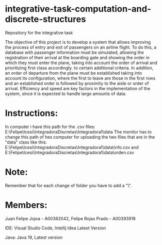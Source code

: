 # integrative-task-computation-and-discrete-structures
Repository for the integrative task

The objective of this project is to develop a system that allows improving the process of entry and exit of passengers on an airline flight. To do this, a database with passenger information must be simulated, allowing the registration of their arrival at the boarding gate and showing the order in which they must enter the plane, taking into account the order of arrival and prioritizing first class accordingly. to certain additional criteria. In addition, an order of departure from the plane must be established taking into account its configuration, where the first to leave are those in the first rows and an established order is followed by proximity to the aisle or order of arrival. Efficiency and speed are key factors in the implementation of the system, since it is expected to handle large amounts of data.

# Instructions:
In computer i have this path for the .csv files: E:\Felipe\Icesi\IntegradoraDiscretas\Integradora1\data 
The monitor has to change this path of hes computer for uploading the two files that are in the "data" class like this: E:\\Felipe\Icesi\\IntegradoraDiscretas\\Integradora1\\data\\info.csv and E:\\Felipe\Icesi\\IntegradoraDiscretas\\Integradora1\\data\\orden.csv

# Note:
Remember that for each change of folder you have to add a "\\".


# Members:

Juan Felipe Jojoa - A00382042, Felipe Rojas Prado - A00393918

IDE: Visual Studio Code, Intellij Idea Latest Version

Java: Java 19, Latest version
